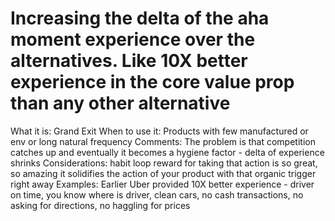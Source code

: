 # Increasing the delta of the aha moment experience over the alternatives. Like 10X better experience in the core value prop than any other alternative

What it is: Grand Exit
When to use it: Products with few manufactured or env or long natural frequency
Comments: The problem is that competition catches up and eventually it becomes a hygiene factor - delta of experience shrinks
Considerations: habit loop reward for taking that action is so great, so amazing it solidifies the action of your product with that organic trigger right away
Examples: Earlier Uber provided 10X better experience - driver on time, you know where is driver, clean cars, no cash transactions, no asking for directions, no haggling for prices